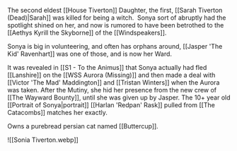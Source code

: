 The second eldest [[House Tiverton]] Daughter, the first, [[Sarah Tiverton (Dead)|Sarah]] was killed for being a witch.  Sonya sort of abruptly had the spotlight shined on her, and now is rumored to have been betrothed to the [[Aethys Kyrill the Skyborne]] of the [[Windspeakers]].

Sonya is big in volunteering, and often has orphans around, [[Jasper 'The Kid' Ravenhart]] was one of those, and is now her Ward.

It was revealed in [[S1 - To the Animus]] that Sonya actually had fled [[Lanshire]] on the [[WSS Aurora (Missing)]] and then made a deal with [[Victor 'The Mad' Maddington]] and [[Tristan Winters]] when the Aurora was taken.  After the Mutiny, she hid her presence from the new crew of [[The Wayward Bounty]], until she was given up by Jasper.  The 10+ year old [[Portrait of Sonya|portrait]] [[Harlan 'Redpan' Rask]] pulled from [[The Catacombs]] matches her exactly.

Owns a purebread persian cat named [[Buttercup]].

![[Sonia Tiverton.webp]]